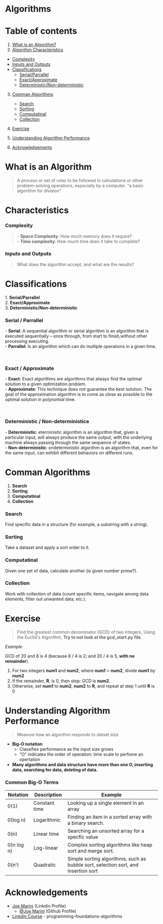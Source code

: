 # Algorithms

# Table of contents

1. [What is an Algorithm? ](#introduction)
2. [Algorithm Characteristics](#Characteristics)

- [Complexity](#complexity)
- [Inputs and Outputs](#inputs_outputs)
- [Classifications](#classifications)
  - [Serial/Parrallel](#serial_parrallel)
  - [Exact/Approximate](#exact_approximate)
  - [Deterministic/Non-deterministic](#deterministic_non-deterministicl)

3. [Comman Algorithms](#comman)

   - [Search](#search)
   - [Sorting](#sorting)
   - [Computatinal](#computatinal)
   - [Collection](#collection)

4. [Exercise](#exercise1)
5. [Understanding Algorithm Performance](#understanding)
6. [Acknowledgements](#acknowledgements)

<p name="introduction">

# What is an Algorithm

> A process or set of rules to be followed in calculations or other problem-solving operations, especially by a computer.
> "a basic algorithm for division"</p>

<p name="characteristics">

# Characteristics

### Complexity

> <p name="complexity">
>    - <b>Space Complexity</b>: How much memory does it require? <br>
>    - <b>Time complexity</b>: How much time does it take to complete?
> </p>

### Inputs and Outputs

> <p name="inputs_outputs">
> What does the algorithm accept, and what are the results?
> </p>

# Classifications

<p name="classifications">
1.  <b>Serial/Parrallel </b><br>
2.  <b>Exact/Approximate</b><br>
3.  <b>Deterministic/Non-deterministic</b> <br>

### Serial / Parrallel

<p name="serial/parrallel">
- <b>Serial</b>: A sequential algorithm or serial algorithm is an algorithm that is executed sequentially – once through, from start to finish,without other processing executing.<br>
    - <b>Parrallel</b>: Is an algorithm which can do multiple operations in a given time.
</p> <br>

### Exact / Approximate

<p name="exact/approximate">
    - <b>Exact</b>: Exact algorithms are algorithms that always find the optimal solution to a given optimization problem.<br>
    - <b>Approximate</b>: This technique does not guarantee the best solution. The goal of the approximation algorithm is to come as close as possible to the optimal solution in polynomial time.
</p><br>

### Deterministic / Non-deterministice

<p name="deterministic/non-deterministic">
    - <b>Deterministic</b>: eterministic algorithm is an algorithm that, given a particular input, will always produce the same output, with the underlying machine always passing through the same sequence of states.<br>
    - <b>Non-deterministic</b>: ondeterministic algorithm is an algorithm that, even for the same input, can exhibit different behaviors on different runs.
</p>
</p>

<p name="comman">

# Comman Algorithms

1.  <b>Search</b><br>
2.  <b>Sorting</b><br>
3.  <b>Computatinal</b><br>
4.  <b>Collection</b><br>

### Search

<p name="search">
Find specific data in a structure (for example, a substring with a string).
</p>

### Sorting

<p name="sorting">
    Take a dataset and apply a sort order to it.
</p>

### Computatinal

<p name="computatinal">
    Given one set of data, calculate another (is given number prime?).
</p>

### Collection

<p name="collection">
    Work with collection of data (count specific items, navigate among data elements, filter out unwanted data, etc.).
</p>
</p>

<p name="exercise1">

# Exercise

> Find the greatest common denominator (GCD) of two integers, Using the Euclid's Algorithm, <b>Try to not look at the gcd_start.py file</b>.

_Example_

GCD of 20 and 8 is 4
(because 8 / 4 is 2; and 20 / 4 is 5, <b>with no remainder</b>).

1.  For two integers <b>num1</b> and <b>num2</b>, where <b>num1</b> > <b>num2</b>, divide <b>num1</b> by <b>num2</b>
2.  If the remainder, <b>R</b>, is 0, then stop: GCD is <b>num2</b>.
3.  Otherwise, set <b>num1</b> to <b>num2</b>, <b>num2</b> to <b>R</b>, and repeat at step 1 until <b>R</b> is 0
</p>

<p name="understanding">

# Understanding Algorithm Performance

> Measure how an algorithm responds to datset size

- <b>Big-O notation</b>
  - Classifies performance as the input size grows
  - "O" indicates the order of operation: time scale to perfome an opertation
- <b>Many algorithms and data structure have more than one O, inserting data, searching for data, deleting of data.</b>

### Common Big-O Terms

| Notation                                                       | Description   | Example                                                                            |
| -------------------------------------------------------------- | ------------- | ---------------------------------------------------------------------------------- |
| 0(1)                                                           | Constant time | Looking up a single element in an array                                            |
| 0(log n)                                                       | Logarithmic   | Finding an item in a sorted array with a binary search.                            |
| 0(n)                                                           | Linear time   | Searching an unsorted array for a specfic value                                    |
| 0(n log n)                                                     | Log-linear    | Complex sorting algorithms like heap sort and merge sort.                          |
| 0(n<span style="vertical-align:super;font-size:50%;">2</span>) | Quadratic     | Simple sorting algorithms, such as bubble sort, selection sort, and insertion sort |

</p>

<p name="acknowledgements">

# Acknowledgements

- [Joe Marini](https://www.linkedin.com/in/joemarini) (Linkdin Profile)
  - [@Joe Marini](https://github.com/joemarini) (Github Profile)
- [Linkdin Course](https://www.linkedin.com/learning/programming-foundations-algorithms) - programming-foundations-algorithms
</p>
